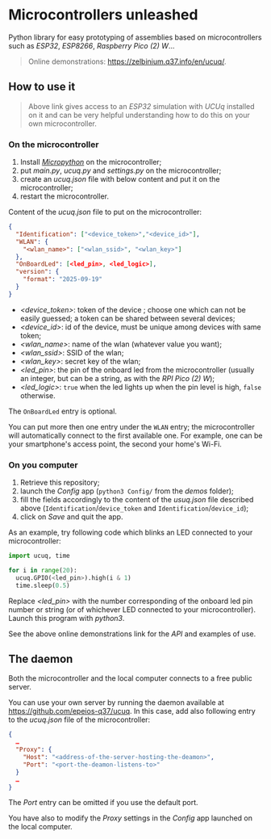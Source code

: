 # Microcontrollers unleashed

Python library for easy prototyping of assemblies based on microcontrollers such as *ESP32*, *ESP8266*, *Raspberry Pico (2) W*…

> Online demonstrations: <https://zelbinium.q37.info/en/ucuq/>.

## How to use it

> Above link gives access to an *ESP32* simulation with *UCUq* installed on it and can be very helpful understanding how to do this on your own microcontroller.

### On the microcontroller

1. Install [*Micropython*](https://micropython.org/) on the microcontroller;
2. put *main.py*, *ucuq.py* and *settings.py* on the microcontroller;
3. create an *ucuq.json* file with below content and put it on the microcontroller;
4. restart the microcontroller.

Content of the *ucuq.json* file to put on the microcontroller:

```json
{
  "Identification": ["<device_token>","<device_id>"],
  "WLAN": {
    "<wlan_name>": ["<wlan_ssid>", "<wlan_key>"]
  },
  "OnBoardLed": [<led_pin>, <led_logic>],
  "version": {
    "format": "2025-09-19"
  }
}
```

- *&lt;device_token>*: token of the device ; choose one which can not be easily guessed; a token can be shared between several devices;
- *&lt;device_id>*: id of the device, must be unique among devices with same token;
- *&lt;wlan_name>*: name of the wlan (whatever value you want);
- *&lt;wlan_ssid>*: SSID of the wlan;
- *&lt;wlan_key>*: secret key of the wlan;
- *&lt;led_pin>*: the pin of the onboard led from the microcontroller (usually an integer, but can be a string, as with the *RPI Pico (2) W*);
- *&lt;led_logic>*: `true` when the led lights up when the pin level is high, `false` otherwise.

The `OnBoardLed` entry is optional.

You can put more then one entry under the `WLAN` entry; the microcontroller will automatically connect to the first available one. For example, one can be your smartphone's access point, the second your home's Wi-Fi.

### On you computer

1. Retrieve this repository;
2. launch the *Config* app (`python3 Config/` from the *demos* folder);
3. fill the fields accordingly to the content of the *usuq.json* file described above (`Identification`/`device_token` and `Identification`/`device_id`);
4. click on *Save* and quit the app.

As an example, try following code which blinks an LED connected to your microcontroller:

```python
import ucuq, time

for i in range(20):
  ucuq.GPIO(<led_pin>).high(i & 1)
  time.sleep(0.5)
```

Replace *<led_pin>* with the number corresponding of the onboard led pin number or string (or of whichever LED connected to your microcontroller). Launch this program with *python3*.

See the above online demonstrations link for the *API* and examples of use.

## The daemon

Both the microcontroller and the local computer connects to a free public server.

You can use your own server by running the daemon available at <https://github.com/epeios-q37/ucuq>. In this case, add also following entry to the *ucuq.json* file of the microcontroller:

```json
{
  …
  "Proxy": {
    "Host": "<address-of-the-server-hosting-the-deamon>",
    "Port": "<port-the-deamon-listens-to>"
  }
  …
}
```

The *Port* entry can be omitted if you use the default port.

You have also to modify the *Proxy* settings in the *Config* app launched on the local computer.

